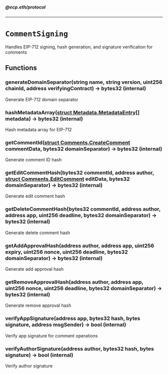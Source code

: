 ##### @ecp.eth/protocol

----

# `CommentSigning`

Handles EIP-712 signing, hash generation, and signature verification for comments









## Functions

### generateDomainSeparator(string name, string version, uint256 chainId, address verifyingContract) → bytes32 (internal)

Generate EIP-712 domain separator




### hashMetadataArray([struct Metadata.MetadataEntry[]](/protocol-reference/types/Metadata#metadataentry) metadata) → bytes32 (internal)

Hash metadata array for EIP-712




### getCommentId([struct Comments.CreateComment](/protocol-reference/types/Comments#createcomment) commentData, bytes32 domainSeparator) → bytes32 (internal)

Generate comment ID hash




### getEditCommentHash(bytes32 commentId, address author, [struct Comments.EditComment](/protocol-reference/types/Comments#editcomment) editData, bytes32 domainSeparator) → bytes32 (internal)

Generate edit comment hash




### getDeleteCommentHash(bytes32 commentId, address author, address app, uint256 deadline, bytes32 domainSeparator) → bytes32 (internal)

Generate delete comment hash




### getAddApprovalHash(address author, address app, uint256 expiry, uint256 nonce, uint256 deadline, bytes32 domainSeparator) → bytes32 (internal)

Generate add approval hash




### getRemoveApprovalHash(address author, address app, uint256 nonce, uint256 deadline, bytes32 domainSeparator) → bytes32 (internal)

Generate remove approval hash




### verifyAppSignature(address app, bytes32 hash, bytes signature, address msgSender) → bool (internal)

Verify app signature for comment operations




### verifyAuthorSignature(address author, bytes32 hash, bytes signature) → bool (internal)

Verify author signature






